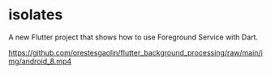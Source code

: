 # isolates

A new Flutter project that shows how to use Foreground Service with Dart.

https://github.com/orestesgaolin/flutter_background_processing/raw/main/img/android_8.mp4
